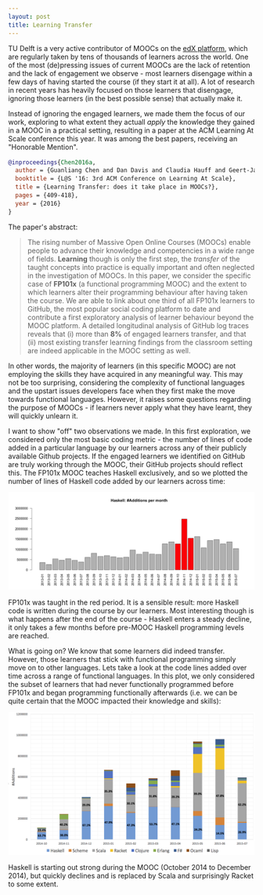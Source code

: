 ```yaml
---
layout: post
title: Learning Transfer
---
```


TU Delft is a very active contributor of MOOCs on the [edX platform](https://www.edx.org/), 
which are regularly taken by tens of thousands of learners across the world. One of the most (de)pressing issues of
current MOOCs are the lack of retention and the lack of engagement we observe - most learners disengage within a few days
of having started the course (if they start it at all). A lot of research in recent years has heavily focused on those learners
that disengage, ignoring those learners (in the best possible sense) that actually make it.

Instead of ignoring the engaged learners, we made them the focus of our work, exploring to what extent they 
actuall *apply* the knowledge they gained in a MOOC in a practical setting, resulting in a paper at the ACM Learning At Scale conference this year. It was among the best papers, receiving an "Honorable Mention".

```bibtex
@inproceedings{Chen2016a,
  author = {Guanliang Chen and Dan Davis and Claudia Hauff and Geert-Jan Houben},
  booktitle = {L@S '16: 3rd ACM Conference on Learning At Scale},
  title = {Learning Transfer: does it take place in MOOCs?},
  pages = {409-418},
  year = {2016}
}
```

The paper's abstract:

>The rising number of Massive Open Online Courses (MOOCs) enable people to advance their knowledge 
>and competencies in a wide range of fields. **Learning** though is only the first step, the 
>*transfer* of the taught concepts into practice is equally important and often neglected in the investigation of MOOCs. 
>In this paper, we consider the specific case of **FP101x** (a functional programming MOOC) and the extent to which learners 
>alter their programming behaviour after having taken the course. We are able to link about one third of all FP101x learners
>to GitHub, the most popular social coding platform to date and contribute a first exploratory analysis of learner behaviour 
>beyond the MOOC platform. A detailed longitudinal analysis of GitHub log traces reveals that (i) more than **8%** of engaged 
>learners transfer, and that (ii) most existing transfer learning findings from the classroom setting are indeed applicable 
>in the MOOC setting as well. 

In other words, the majority of learners (in this specific MOOC) are not employing the skills they have acquired
in any meaningful way. This may not be too surprising, considering the complexity of functional languages and the upstart issues
developers face when they first make the move towards functional languages. However, it raises some questions regarding the 
purpose of MOOCs - if learners never apply what they have learnt, they will quickly unlearn it. 

I want to show "off" two observations we made. In this first exploration, we considered only the most basic coding 
metric - the number of lines of code added in a particular language by our learners across any of their publicly 
available Github projects. If the engaged learners we identified on GitHub are truly working through the MOOC, their GitHub projects
should reflect this. The FP101x MOOC teaches Haskell exclusively, and so we plotted the number of lines of Haskell code added by our 
learners across time:

<img src="../img/haskell-additions-byMonth.png" width="800px">

FP101x was taught in the red period. It is a sensible result: more Haskell code is written during the course by our learners. Most interesting
though is what happens after the end of the course - Haskell enters a steady decline, it only takes a few months before pre-MOOC
Haskell programming levels are reached.

What is going on? We know that some learners did indeed transfer. 
However, those learners that stick with functional programming simply move on to other languages. Lets take a look at the
code lines added over time across a range of functional languages. In this plot, we only considered the subset of learners that had
never functionally programmed before FP101x and began programming functionally afterwards (i.e. we can be quite certain that the 
MOOC impacted their knowledge and skills):

<img src="../img/learning-transfer-languageDev.png" width="800px">

Haskell is starting out strong during the MOOC (October 2014 to December 2014), but quickly declines and is replaced by Scala and surprisingly
Racket to some extent.
